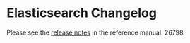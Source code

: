 # Elasticsearch Changelog

Please see the [release notes](https://www.elastic.co/guide/en/elasticsearch/reference/current/es-release-notes.html) in the reference manual.
26798
